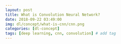 ```yaml
---
layout: post
title: What is Convolution Neural Network?  
date: 2018-09-22 03:49:00
img: dl/concept/what-is-cnn/cnn.png
categories: [dl-concept] 
tags: [deep learning, cnn, convolution] # add tag
---
```



